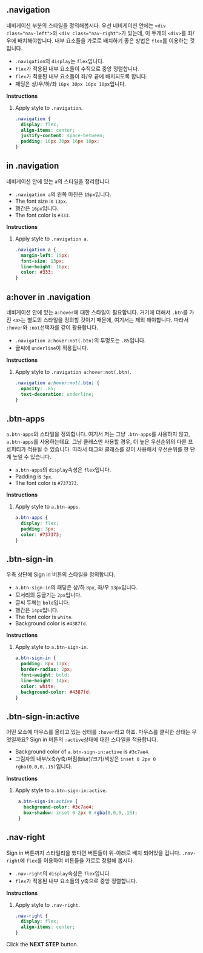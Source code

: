 ## .navigation

네비게이션 부분의 스타일을 정의해봅시다. 우선 네비게이션 안에는 `<div class="nav-left">`와 `<div class="nav-right">`가 있는데, 이 두개의 `<div>`를 좌/우에 배치해야합니다. 내부 요소들을 가로로 배치하기 좋은 방법은 `flex`를 이용하는 것입니다.

* `.navigation`의 `display`는 `flex`입니다.
* `flex`가 적용된 내부 요소들이 수직으로 중앙 정렬합니다.   
* `flex`가 적용된 내부 요소들이 좌/우 끝에 배치되도록 합니다.
* 패딩은 상/우/하/좌 `16px 30px 16px 10px`입니다.


**Instructions**
1. Apply style to `.navigation`.
    ```css
    .navigation {
      display: flex;
      align-items: center;
      justify-content: space-between;
      padding: 16px 30px 16px 10px;
    }
    ```



## <a> in .navigation
네비게이션 안에 있는 `a`의 스타일을 정리합니다.    

- `.navigation a`의 왼쪽 마진은 `15px`입니다.
- The font size is `13px`.
- 행간은 `16px`입니다.
- The font color is `#333`.

**Instructions**

1. Apply style to `.navigation a`.
   ```css
   .navigation a {
     margin-left: 15px;
     font-size: 13px;
     line-height: 16px;
     color: #333;
   }
   ```



## a:hover in .navigation
네비게이션 안에 있는 `a:hover`에 대한 스타일이 필요합니다. 거기에 더해서 `.btn`를 가진 `<a>`는 별도의 스타일을 정의할 것이기 때문에, 여기서는 제외 해야합니다. 따라서 `:hover`와 `:not`선택자를 같이 활용합니다.   
- `.navigation a:hover:not(.btn)`의 투명도는 `.85`입니다.
- 글씨에 `underline`이 적용됩니다.


**Instructions**
1. Apply style to `.navigation a:hover:not(.btn)`.
   ```css
   .navigation a:hover:not(.btn) {
     opacity: .85;
     text-decoration: underline;
   }
   ```



## .btn-apps

`a.btn-apps`의 스타일을 정의합니다. 여기서 저는 그냥 `.btn-apps`를 사용하지 않고, `a.btn-apps`를 사용하는데요. 그냥 클래스만 사용할 경우, 더 높은 우선순위의 다른 프로퍼티가 적용될 수 있습니다. 따라서 태그와 클래스를 같이 사용해서 우선순위를 한 단계 높일 수 있습니다.      

- `a.btn-apps`의 `display`속성은 `flex`입니다.
- Padding is `3px`.
- The font color is `#737373`.

**Instructions**
1. Apply style to `a.btn-apps`.
   ```css
   a.btn-apps {
     display: flex;
     padding: 3px;
     color: #737373;
   }
   ```



## .btn-sign-in

우측 상단에 Sign in 버튼의 스타일을 정의합니다.      

- `a.btn-sign-in`의 패딩은 상/하 `8px`, 좌/우 `13px`입니다.
- 모서리의 둥글기는 `2px`입니다.
- 글씨 두께는 `bold`입니다.
- 행간은 `14px`입니다.
- The font color is `white`.
- Background color is `#4387fd`.

**Instructions**
1. Apply style to `a.btn-sign-in`.
   ```css
   a.btn-sign-in {
     padding: 8px 13px;
     border-radius: 2px;
     font-weight: bold;
     line-height: 14px;
     color: white;
     background-color: #4387fd;
   }
   ```
  
   

## .btn-sign-in:active
어떤 요소에 마우스를 올리고 있는 상태를 `:hover`라고 하죠. 마우스를 클릭한 상태는 무엇일까요? Sign in 버튼의 `:active`상태에 대한 스타일을 적용합니다.      
- Background color of `a.btn-sign-in:active` is `#3c7ae4`.
- 그림자의 내부/x축/y축/퍼짐(blur)/크기/색상은 `inset 0 2px 0 rgba(0,0,0,.15)`입니다.

**Instructions**
1. Apply style to `a.btn-sign-in:active`. 
   ```css
    a.btn-sign-in:active {
      background-color: #3c7ae4;
      box-shadow: inset 0 2px 0 rgba(0,0,0,.15);
    }
   ```



## .nav-right
Sign in 버튼까지 스타일리을 했다면 버튼들이 위-아래로 배치 되어있을 겁니다. `.nav-right`에 `flex`를 이용하여 버튼들을 가로로 정렬해 봅시다. 
- `.nav-right`의 `display`속성은 `flex`입니다.
- `flex`가 적용된 내부 요소들의 y축으로 중앙 정렬합니다.

**Instructions**
1. Apply style to `.nav-right`.
   ```css
   .nav-right {
     display: flex;
     align-items: center;
   }
   ```



Click the **NEXT STEP** button.